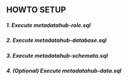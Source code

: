 ## HOWTO SETUP

##### 1. Execute metadatahub-role.sql
##### 2. Execute metadatahub-database.sql
##### 3. Execute metadatahub-schemata.sql
##### 4. (Optional) Execute metadatahub-data.sql


